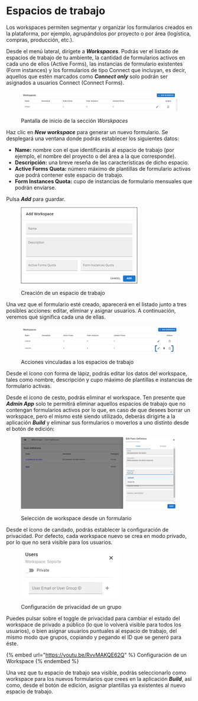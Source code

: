 # Espacios de trabajo

Los workspaces permiten segmentar y organizar los formularios creados en la plataforma, por ejemplo, agrupándolos por proyecto o por área (logística, compras, producción, etc.).

Desde el menú lateral, dirígete a _**Workspaces**_. Podrás ver el listado de espacios de trabajo de tu ambiente, la cantidad de formularios activos en cada uno de ellos (Active Forms), las instancias de formulario existentes (Form instances) y los formularios de tipo Connect que incluyan, es decir, aquellos que estén marcados como _**Connect only**_ solo podrán ser asignados a usuarios Connect (Connect Forms).

<figure><img src="../../.gitbook/assets/rpa_admin_app_11.png" alt=""><figcaption><p>Pantalla de inicio de la sección <em>Worskpaces</em></p></figcaption></figure>

Haz clic en _**New workspace**_ para generar un nuevo formulario. Se desplegará una ventana donde podrás establecer los siguientes datos:

* **Name:** nombre con el que identificarás al espacio de trabajo (por ejemplo, el nombre del proyecto o del área a la que corresponde).
* **Descripción:** una breve reseña de las características de dicho espacio.
* **Active Forms Quota:** número máximo de plantillas de formulario activas que podrá contener este espacio de trabajo.
* **Form Instances Quota:** cupo de instancias de formulario mensuales que podrán enviarse.

Pulsa _**Add**_ para guardar.

<figure><img src="../../.gitbook/assets/rpa_admin_app_12.png" alt=""><figcaption><p>Creación de un espacio de trabajo</p></figcaption></figure>

Una vez que el formulario esté creado, aparecerá en el listado junto a tres posibles acciones: editar, eliminar y asignar usuarios. A continuación, veremos qué significa cada una de ellas.

<figure><img src="../../.gitbook/assets/rpa_admin_app_13.png" alt=""><figcaption><p>Acciones vinculadas a los espacios de trabajo</p></figcaption></figure>

Desde el ícono con forma de lápiz, podrás editar los datos del workspace, tales como nombre, descripción y cupo máximo de plantillas e instancias de formulario activas.

Desde el ícono de cesto, podrás eliminar el workspace. Ten presente que _**Admin App**_ solo te permitirá eliminar aquellos espacios de trabajo que no contengan formularios activos por lo que, en caso de que desees borrar un workspace, pero el mismo esté siendo utilizado, deberás dirigirte a la aplicación _**Build**_ y eliminar sus formularios o moverlos a uno distinto desde el botón de edición:

<figure><img src="../../.gitbook/assets/rpa_admin_app_14.png" alt=""><figcaption><p>Selección de workspace desde un formulario</p></figcaption></figure>

Desde el ícono de candado, podrás establecer la configuración de privacidad. Por defecto, cada workspace nuevo se crea en modo privado, por lo que no será visible para los usuarios.

<figure><img src="../../.gitbook/assets/rpa_admin_app_15.png" alt=""><figcaption><p>Configuración de privacidad de un grupo</p></figcaption></figure>

Puedes pulsar sobre el toggle de privacidad para cambiar el estado del workspace de privado a público (lo que lo volverá visible para todos los usuarios), o bien asignar usuarios puntuales al espacio de trabajo, del mismo modo que grupos, copiando y pegando el ID que se generó para éste.

{% embed url="https://youtu.be/RvvMAKQE62Q" %}
Configuración de un Workspace
{% endembed %}

Una vez que tu espacio de trabajo sea visible, podrás seleccionarlo como workspace para los nuevos formularios que crees en la aplicación _**Build**_, así como, desde el botón de edición, asignar plantillas ya existentes al nuevo espacio de trabajo.
